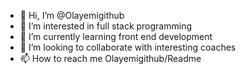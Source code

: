 - 👋 Hi, I’m @Olayemigithub
- 👀 I’m interested in full stack programming 
- 🌱 I’m currently learning front end development
- 💞️ I’m looking to collaborate with interesting coaches
- 📫 How to reach me Olayemigithub/Readme

<!---
Olayemigithub/Olayemigithub is a ✨ special ✨ repository because its `README.md` (this file) appears on your GitHub profile.
You can click the Preview link to take a look at your changes.
--->

